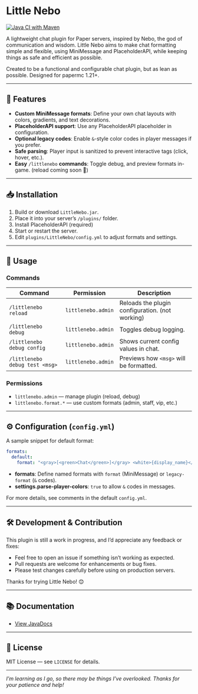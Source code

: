 # Little Nebo

[![Java CI with Maven](https://github.com/cutelilreno/LittleNebo/actions/workflows/maven.yml/badge.svg)](https://github.com/cutelilreno/LittleNebo/actions/workflows/maven.yml)

A lightweight chat plugin for Paper servers, inspired by Nebo, the god of communication and wisdom. Little Nebo aims to make chat formatting simple and flexible, using MiniMessage and PlaceholderAPI, while keeping things as safe and efficient as possible.

Created to be a functional and configurable chat plugin, but as lean as possible. Designed for papermc 1.21+.

---

## 🌟 Features

- **Custom MiniMessage formats**: Define your own chat layouts with colors, gradients, and text decorations.
- **PlaceholderAPI support**: Use any PlaceholderAPI placeholder in configuration.
- **Optional legacy codes**: Enable `&`-style color codes in player messages if you prefer.
- **Safe parsing**: Player input is sanitized to prevent interactive tags (click, hover, etc.).
- **Easy** `/littlenebo` **commands**: Toggle debug, and preview formats in-game. (reload coming soon 🙏)

---

## 📥 Installation

1. Build or download `LittleNebo.jar`.
2. Place it into your server’s `/plugins/` folder.
3. Install PlaceholderAPI (required)
4. Start or restart the server.
5. Edit `plugins/LittleNebo/config.yml` to adjust formats and settings.

---

## 📖 Usage

### Commands

| Command                        | Permission         | Description                                     |
| ------------------------------ | ------------------ | ----------------------------------------------- |
| `/littlenebo reload`           | `littlenebo.admin` | Reloads the plugin configuration. (not working) |
| `/littlenebo debug`            | `littlenebo.admin` | Toggles debug logging.                          |
| `/littlenebo debug config`     | `littlenebo.admin` | Shows current config values in chat.            |
| `/littlenebo debug test <msg>` | `littlenebo.admin` | Previews how `<msg>` will be formatted.         |

### Permissions

- `littlenebo.admin` — manage plugin (reload, debug)
- `littlenebo.format.*` — use custom formats (admin, staff, vip, etc.)

---

## ⚙️ Configuration (`config.yml`)

A sample snippet for default format:

```yaml
formats:
  default:
    format: "<gray>[<green>Chat</green>]</gray> <white>{display_name}</white><gray>: </gray><white>{message}</white>"
```

- **formats**: Define named formats with `format` (MiniMessage) or `legacy-format` (`&` codes).
- **settings.parse-player-colors**: `true` to allow `&` codes in messages.

For more details, see comments in the default `config.yml`.

---

## 🛠 Development & Contribution

This plugin is still a work in progress, and I’d appreciate any feedback or fixes:

- Feel free to open an issue if something isn’t working as expected.
- Pull requests are welcome for enhancements or bug fixes.
- Please test changes carefully before using on production servers.

Thanks for trying Little Nebo! 😊

---
## 📚 Documentation

- [View JavaDocs](https://cutelilreno.github.io/LittleNebo/)

---
## 📜 License

MIT License — see `LICENSE` for details.

---

*I’m learning as I go, so there may be things I’ve overlooked. Thanks for your patience and help!*

